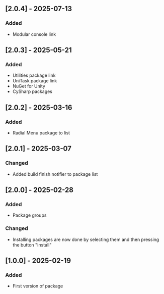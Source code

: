 ## [2.0.4] - 2025-07-13

### Added

- Modular console link

## [2.0.3] - 2025-05-21

### Added

- Utilities package link
- UniTask package link
- NuGet for Unity
- CySharp packages

## [2.0.2] - 2025-03-16

### Added

- Radial Menu package to list

## [2.0.1] - 2025-03-07

### Changed

- Added build finish notifier to package list

## [2.0.0] - 2025-02-28

### Added

- Package groups

### Changed

- Installing packages are now done by selecting them and then pressing the button "Install"

## [1.0.0] - 2025-02-19

### Added

- First version of package
